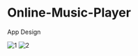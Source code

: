 # Online-Music-Player

App Design

![1](https://user-images.githubusercontent.com/51233027/193999375-da5bd6ed-0947-430c-9935-c612a839bc6c.jpg)
![2](https://user-images.githubusercontent.com/51233027/193999387-4623cde5-3072-42ff-8344-1e77be147b4c.jpg)
